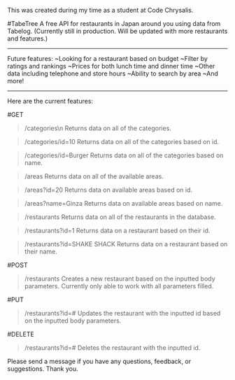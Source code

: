 This was created during my time as a student at Code Chrysalis.

#TabeTree 
A free API for restaurants in Japan around you using data from Tabelog.
(Currently still in production. Will be updated with more restaurants and features.)
<hr>
Future features:
~Looking for a restaurant based on budget
~Filter by ratings and rankings
~Prices for both lunch time and dinner time
~Other data including telephone and store hours
~Ability to search by area
~And more!
<hr>
Here are the current features:

#GET
>/categories\n
Returns data on all of the categories.

>/categories/id=10
Returns data on all of the categories based on id.

>/categories/id=Burger
Returns data on all of the categories based on name.

>/areas
Returns data on all of the available areas.

>/areas?id=20
Returns data on available areas based on id.

>/areas?name=Ginza
Returns data on available areas based on name.

>/restaurants
Returns data on all of the restaurants in the database.

>/restaurants?id=1
Returns data on a restaurant based on their id.

>/restaurants?id=SHAKE SHACK
Returns data on a restaurant based on their name.

#POST 
>/restaurants
Creates a new restaurant based on the inputted body parameters.
Currently only able to work with all parameters filled.

#PUT
>/restaurants?id=#
Updates the restaurant with the inputted id based on the inputted body parameters.

#DELETE
>/restaurants?id=#
Deletes the restaurant with the inputted id.

Please send a message if you have any questions, feedback, or suggestions. Thank you.
